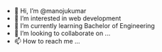 - 👋 Hi, I’m @manojukumar
- 👀 I’m interested in web development
- 🌱 I’m currently learning Bachelor of Engineering
- 💞️ I’m looking to collaborate on ...
- 📫 How to reach me ...

<!---
manojukumar/manojukumar is a ✨ special ✨ repository because its `README.md` (this file) appears on your GitHub profile.
You can click the Preview link to take a look at your changes.
--->
